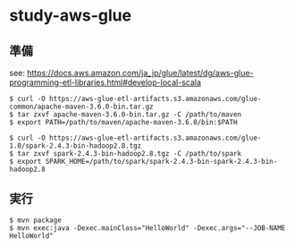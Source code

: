 # study-aws-glue

## 準備
see: https://docs.aws.amazon.com/ja_jp/glue/latest/dg/aws-glue-programming-etl-libraries.html#develop-local-scala

```
$ curl -O https://aws-glue-etl-artifacts.s3.amazonaws.com/glue-common/apache-maven-3.6.0-bin.tar.gz
$ tar zxvf apache-maven-3.6.0-bin.tar.gz -C /path/to/maven
$ export PATH=/path/to/maven/apache-maven-3.6.0/bin:$PATH

$ curl -O https://aws-glue-etl-artifacts.s3.amazonaws.com/glue-1.0/spark-2.4.3-bin-hadoop2.8.tgz
$ tar zxvf spark-2.4.3-bin-hadoop2.8.tgz -C /path/to/spark
$ export SPARK_HOME=/path/to/spark/spark-2.4.3-bin-spark-2.4.3-bin-hadoop2.8
```

## 実行
```
$ mvn package
$ mvn exec:java -Dexec.mainClass="HelloWorld" -Dexec.args="--JOB-NAME HelloWorld"
```
